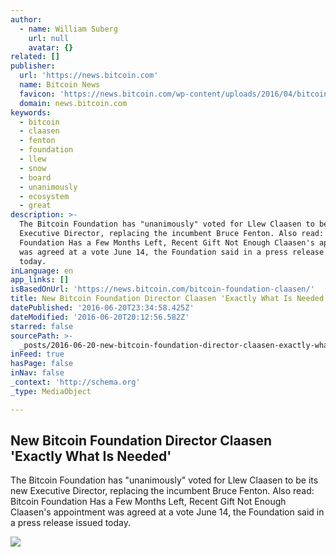 ```yaml
---
author:
  - name: William Suberg
    url: null
    avatar: {}
related: []
publisher:
  url: 'https://news.bitcoin.com'
  name: Bitcoin News
  favicon: 'https://news.bitcoin.com/wp-content/uploads/2016/04/bitcoin_fav.png'
  domain: news.bitcoin.com
keywords:
  - bitcoin
  - claasen
  - fenton
  - foundation
  - llew
  - snow
  - board
  - unanimously
  - ecosystem
  - great
description: >-
  The Bitcoin Foundation has "unanimously" voted for Llew Claasen to be its new
  Executive Director, replacing the incumbent Bruce Fenton. Also read: Bitcoin
  Foundation Has a Few Months Left, Recent Gift Not Enough Claasen's appointment
  was agreed at a vote June 14, the Foundation said in a press release issued
  today.
inLanguage: en
app_links: []
isBasedOnUrl: 'https://news.bitcoin.com/bitcoin-foundation-claasen/'
title: New Bitcoin Foundation Director Claasen 'Exactly What Is Needed'
datePublished: '2016-06-20T23:34:58.425Z'
dateModified: '2016-06-20T20:12:56.582Z'
starred: false
sourcePath: >-
  _posts/2016-06-20-new-bitcoin-foundation-director-claasen-exactly-what-is-nee.md
inFeed: true
hasPage: false
inNav: false
_context: 'http://schema.org'
_type: MediaObject

---
```

<article style=""><h1>New Bitcoin Foundation Director Claasen 'Exactly What Is Needed'</h1><p>The Bitcoin Foundation has "unanimously" voted for Llew Claasen to be its new Executive Director, replacing the incumbent Bruce Fenton. Also read: Bitcoin Foundation Has a Few Months Left, Recent Gift Not Enough Claasen's appointment was agreed at a vote June 14, the Foundation said in a press release issued today.</p><img src="https://news.bitcoin.com/wp-content/uploads/2016/06/Conference-Table.jpg" /></article>